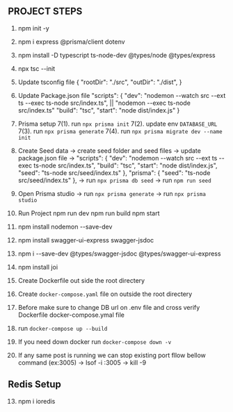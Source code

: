 ## PROJECT STEPS ##
1. npm init -y

2. npm i express @prisma/client dotenv

3. npm install -D typescript ts-node-dev @types/node @types/express

4. npx tsc --init

5. Update tsconfig file
    {
        "rootDir": "./src",
        "outDir": "./dist",
    }

6. Update Package.json file
    "scripts": {
        "dev": "nodemon --watch src --ext ts --exec ts-node src/index.ts",   || "nodemon --exec ts-node src/index.ts"
        "build": "tsc",
        "start": "node dist/index.js"
    }

7. Prisma setup
    7(1). run `npx prisma init`
    7(2). update env `DATABASE_URL`
    7(3). run `npx prisma generate`
    7(4). run `npx prisma migrate dev --name init`

8. Create Seed data
    -> create seed folder and seed files
    -> update package.json file
    -> "scripts": {
        "dev": "nodemon --watch src --ext ts --exec ts-node src/index.ts",
        "build": "tsc",
        "start": "node dist/index.js",
        "seed": "ts-node src/seed/index.ts"
    },
    "prisma": {
        "seed": "ts-node src/seed/index.ts"
    },
    -> run `npx prisma db seed`
    -> run `npm run seed`

9. Open Prisma studio
    -> run `npx prisma generate`
    -> run `npx prisma studio`

10. Run Project
    npm run dev
    npm run build
    npm start
11. npm install nodemon --save-dev

12. npm install swagger-ui-express swagger-jsdoc

13. npm i --save-dev @types/swagger-jsdoc @types/swagger-ui-express

14. npm install joi


9. Create Dockerfile out side the root directery

10. Create `docker-compose.yaml` file on outside the root directery

11. Before make sure to change DB url on .env file and cross verify Dockerfile docker-compose.ymal file

12. run 
    `docker-compose up --build`

13. If you need down docker
    run `docker-compose down -v`

14. If any same post is running we can stop existing port fllow bellow command (ex:3005)
    -> lsof -i :3005
    -> kill -9 <PID> 


## Redis Setup

13. npm i ioredis